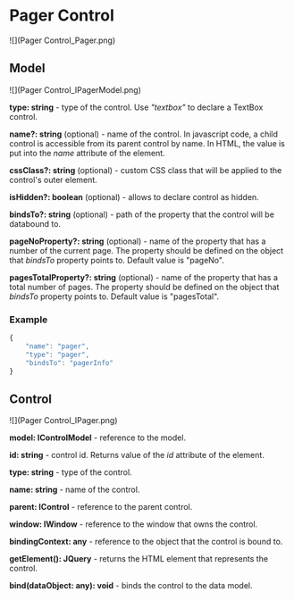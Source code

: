 # Pager Control

![](Pager Control_Pager.png)

## Model

![](Pager Control_IPagerModel.png)

**type: string** - type of the control. Use _"textbox"_ to declare a TextBox control.

**name?: string** (optional) - name of the control. In javascript code, a child control is accessible from its parent control by name. In HTML, the value is put into the _name_ attribute of the element.

**cssClass?: string** (optional) - custom CSS class that will be applied to the control's outer element.

**isHidden?: boolean** (optional) - allows to declare control as hidden.

**bindsTo?: string** (optional) - path of the property that the control will be databound to.

**pageNoProperty?: string** (optional) - name of the property that has a number of the current page. The property should be defined on the object that _bindsTo_ property points to. Default value is "pageNo".

**pagesTotalProperty?: string** (optional) - name of the property that has a total number of pages. The property should be defined on the object that _bindsTo_ property points to. Default value is "pagesTotal".

### Example

```javascript
{
	"name": "pager",
	"type": "pager",
	"bindsTo": "pagerInfo"
}
```

## Control

![](Pager Control_IPager.png)

**model: IControlModel** - reference to the model.

**id: string** - control id. Returns value of the _id_ attribute of the element.

**type: string** - type of the control.

**name: string** - name of the control.

**parent: IControl** - reference to the parent control.

**window: IWindow** - reference to the window that owns the control.

**bindingContext: any** - reference to the object that the control is bound to.

**getElement(): JQuery** - returns the HTML element that represents the control.

**bind(dataObject: any): void** - binds the control to the data model.